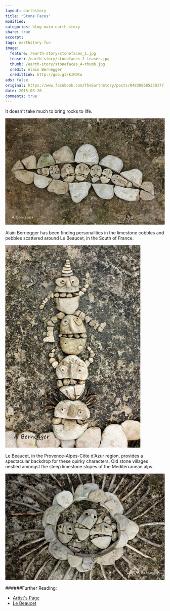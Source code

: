 ```yaml
---
layout: earthstory
title: "Stone Faces"
modified:
categories: blog main earth-story
share: true
excerpt:
tags: earthstory fun
image:
  feature: /earth-story/stonefaces_1.jpg
  teaser: /earth-story/stonefaces_2-teaser.jpg
  thumb: /earth-story/stonefaces_4-thumb.jpg
  credit: Alain Bernegger
  creditlink: http://goo.gl/kIFDto
ads: false
original: https://www.facebook.com/TheEarthStory/posts/848308685230177
date: 2015-03-20
comments: true
---
```


It doesn't take much to bring rocks to life.

![](/images/earth-story/stonefaces_2.jpg)

Alain Bernegger has been finding personalities in the limestone cobbles and pebbles scattered around Le Beaucet, in the South of France.

![](/images/earth-story/stonefaces_3.jpg)

Le Beaucet, in the Provence-Alpes-Côte d'Azur region, provides a spectacular backdrop for these quirky characters. Old stone villages nestled amongst the steep limestone slopes of the Mediterranean alps.

![](/images/earth-story/stonefaces_4.jpg)

######Further Reading:
* [Artist's Page](http://goo.gl/kIFDto)
* [Le Beaucet](http://goo.gl/3DoIWP)
